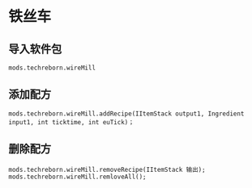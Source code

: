 # 铁丝车

## 导入软件包
`mods.techreborn.wireMill`

## 添加配方
```zenscript
mods.techreborn.wireMill.addRecipe(IItemStack output1, Ingredient input1, int ticktime, int euTick)；
```

## 删除配方
```zenscript
mods.techreborn.wireMill.removeRecipe(IItemStack 输出);
mods.techreborn.wireMill.remloveAll();
```